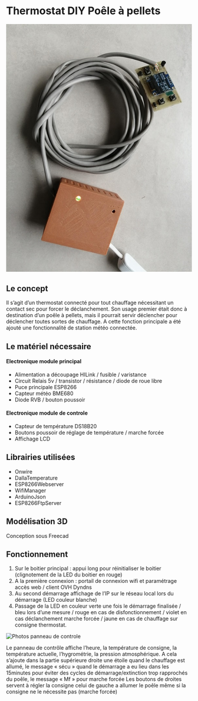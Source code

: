 # Thermostat DIY Poêle à pellets
![Photos du thermostat](https://github.com/rinty35/thermostat_poele/blob/master/Photos/Vue_ensemble.jpg)
## Le concept
Il s’agit d’un thermostat connecté pour tout chauffage nécessitant un contact sec pour forcer le déclanchement. Son usage premier était donc à destination d’un poêle à pellets, mais il pourrait servir déclencher pour déclencher toutes sortes de chauffage. A cette fonction principale a été ajouté une fonctionnalité de station météo connectée.
## Le matériel nécessaire
#### Electronique module principal
-	Alimentation a découpage HILink / fusible / varistance
-	Circuit Relais 5v / transistor / résistance / diode de roue libre
-	Puce principale ESP8266
-	Capteur météo BME680
-	Diode RVB / bouton poussoir
#### Electronique module de controle
-	Capteur de température DS18B20
-	Boutons poussoir de réglage de température / marche forcée
-	Affichage LCD
## Librairies utilisées
-	Onwire
-	DallaTemperature
-	ESP8266Webserver
-	WifiManager
-	ArduinoJson
-	ESP8266FtpServer
## Modélisation 3D
Conception sous Freecad
## Fonctionnement
1.	Sur le boitier principal : appui long pour réinitialiser le boitier (clignotement de la LED du boitier en rouge)
2.	A la première connexion : portail de connexion wifi et paramétrage accès web / client OVH Dyndns
3.	Au second démarrage affichage de l’IP sur le réseau local lors du démarrage (LED couleur blanche)
4.	Passage de la LED en couleur verte une fois le démarrage finalisée / bleu lors d’une mesure / rouge en cas de disfonctionnement / violet en cas déclanchement marche forcée / jaune en cas de chauffage sur consigne thermostat. 

![Photos panneau de controle](https://github.com/rinty35/thermostat_poele/blob/master/Photos/panneau_détail.jpg)

Le panneau de contrôle affiche l’heure, la température de consigne, la température actuelle, l’hygrométrie, la pression atmosphérique. A cela s’ajoute dans la partie supérieure droite une étoile quand le chauffage est allumé, le message « sécu » quand le démarrage a eu lieu dans les 15minutes pour éviter des cycles de démarrage/extinction trop rapprochés du poêle, le message « Mf » pour marche forcée
Les boutons de droites servent à régler la consigne celui de gauche a allumer le poêle même si la consigne ne le nécessite pas (marche forcée)
